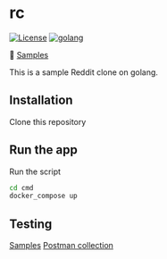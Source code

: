 # rc

[![License][1]][2] [![golang][10]][11]

[1]: https://img.shields.io/badge/license-MIT-blue.svg?label=License&maxAge=86400 "License"
[2]: ./LICENSE

[10]: https://img.shields.io/badge/golang-1.14.4-blue.svg?style=flat "Golang"
[11]: https://golang.org

:green_book: [Samples](./SAMPLES.md)

This is a sample Reddit clone on golang.

## Installation

Clone this repository

## Run the app

Run the script

```bash
cd cmd
docker_compose up
```

## Testing

[Samples](./SAMPLES.md)
[Postman collection](./api/postman/)